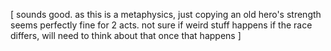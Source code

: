 [ sounds good. as this is a metaphysics, just copying an old hero's strength seems perfectly fine for 2 acts. not sure if weird stuff happens if the race differs, will need to think about that once that happens ]